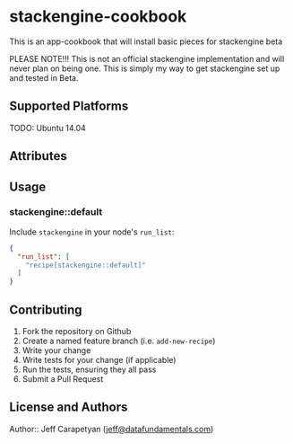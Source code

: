# stackengine-cookbook

This is an app-cookbook that will install basic pieces for stackengine beta

PLEASE NOTE!!! This is not an official stackengine implementation and will never plan on being one. This is simply my way to get stackengine set up and tested in Beta. 

## Supported Platforms

TODO: Ubuntu 14.04

## Attributes

## Usage

### stackengine::default

Include `stackengine` in your node's `run_list`:

```json
{
  "run_list": [
    "recipe[stackengine::default]"
  ]
}
```

## Contributing

1. Fork the repository on Github
2. Create a named feature branch (i.e. `add-new-recipe`)
3. Write your change
4. Write tests for your change (if applicable)
5. Run the tests, ensuring they all pass
6. Submit a Pull Request

## License and Authors

Author:: Jeff Carapetyan (<jeff@datafundamentals.com>)

